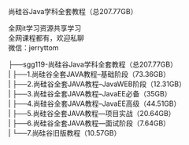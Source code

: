 尚硅谷Java学科全套教程（总207.77GB）

全网it学习资源共享学习<br>全网课程都有，欢迎私聊<br>微信：jerryttom<br>

├──sgg119-尚硅谷Java学科全套教程（总207.77GB）<br> | ├──1.尚硅谷全套JAVA教程–基础阶段（73.36GB）<br> | ├──2.尚硅谷全套JAVA教程–JavaWEB阶段（12.31GB）<br> | ├──3.尚硅谷全套JAVA教程–JavaEE必备（35GB）<br> | ├──4.尚硅谷全套JAVA教程–JavaEE高级（44.51GB）<br> | ├──5.尚硅谷全套JAVA教程—项目实战（20.64GB）<br> | ├──6.尚硅谷全套JAVA教程—面试阶段（7.64GB）<br> | └──7.尚硅谷旧版教程（10.57GB）